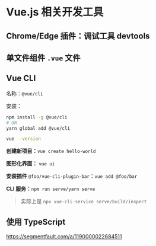 # Vue.js 相关开发工具

## Chrome/Edge 插件：调试工具 devtools

## 单文件组件 `.vue` 文件

## Vue CLI

名称：`@vue/cli`

安装：

```bash
npm install -g @vue/cli
# OR
yarn global add @vue/cli
```

```bash
vue --version
```

**创建新项目：**`vue create hello-world`

**图形化界面：** `vue ui`

**安装插件** `@foo/vue-cli-plugin-bar`：`vue add @foo/bar`

**CLI 服务：**`npm run serve/yarn serve`

> 实际上是 `npx vue-cli-service serve/build/inspect`


## 使用 TypeScript

https://segmentfault.com/a/1190000022684511